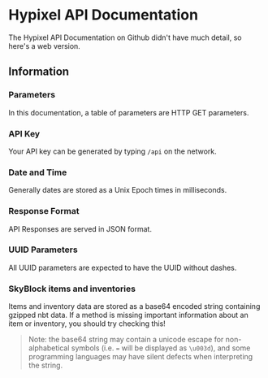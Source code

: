 # Hypixel API Documentation
The Hypixel API Documentation on Github didn't have much detail, so here's a web version.

## Information

### Parameters
In this documentation, a table of parameters are HTTP GET parameters.

### API Key
Your API key can be generated by typing `/api` on the network.

### Date and Time  
Generally dates are stored as a Unix Epoch times in milliseconds.

### Response Format  
API Responses are served in JSON format.

### UUID Parameters
All UUID parameters are expected to have the UUID without dashes.

### SkyBlock items and inventories
Items and inventory data are stored as a base64 encoded string containing gzipped nbt data.
If a method is missing important information about an item or inventory, you should try checking this!
>Note: the base64 string may contain a unicode escape for non-alphabetical symbols (i.e. `=` will be displayed as `\u003d`), and some programming languages may have silent defects when interpreting the string.
